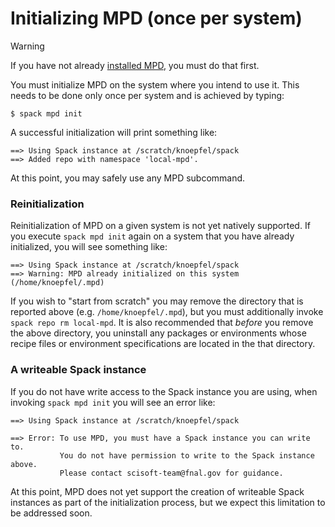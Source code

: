 # Initializing MPD (once per system)

> [!WARNING]
> If you have not already [installed MPD](Installation.md), you must do that first.

You must initialize MPD on the system where you intend to use it.
This needs to be done only once per system and is achieved by typing:

```console
$ spack mpd init
```

A successful initialization will print something like:

``` console
==> Using Spack instance at /scratch/knoepfel/spack
==> Added repo with namespace 'local-mpd'.
```

At this point, you may safely use any MPD subcommand.

### Reinitialization

Reinitialization of MPD on a given system is not yet natively
supported.  If you execute `spack mpd init` again on a system that you
have already initialized, you will see something like:

``` console
==> Using Spack instance at /scratch/knoepfel/spack
==> Warning: MPD already initialized on this system (/home/knoepfel/.mpd)
```

If you wish to "start from scratch" you may remove the directory that
is reported above (e.g. `/home/knoepfel/.mpd`), but you must
additionally invoke `spack repo rm local-mpd`.  It is also recommended
that _before_ you remove the above directory, you uninstall any
packages or environments whose recipe files or environment
specifications are located in the that directory.

### A writeable Spack instance

If you do not have write access to the Spack instance you are using,
when invoking `spack mpd init` you will see an error like:

```console
==> Using Spack instance at /scratch/knoepfel/spack

==> Error: To use MPD, you must have a Spack instance you can write to.
           You do not have permission to write to the Spack instance above.
           Please contact scisoft-team@fnal.gov for guidance.
```

At this point, MPD does not yet support the creation of writeable
Spack instances as part of the initialization process, but we expect
this limitation to be addressed soon.
